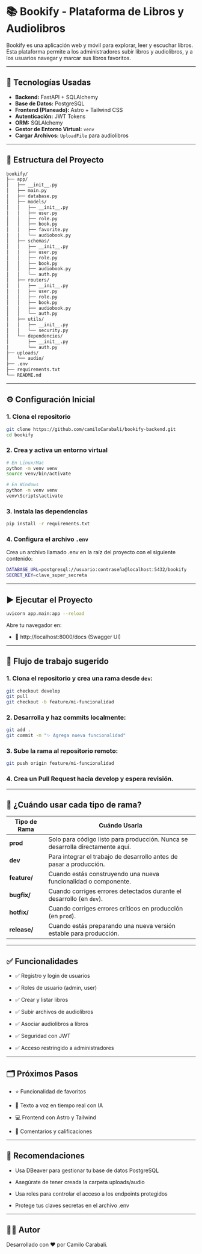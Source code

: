 # 📚 Bookify - Plataforma de Libros y Audiolibros

Bookify es una aplicación web y móvil para explorar, leer y escuchar libros. Esta plataforma permite a los
administradores subir libros y audiolibros, y a los usuarios navegar y marcar sus libros favoritos.

---

## 🚀 Tecnologías Usadas

- **Backend:** FastAPI + SQLAlchemy
- **Base de Datos:** PostgreSQL
- **Frontend (Planeado):** Astro + Tailwind CSS
- **Autenticación:** JWT Tokens
- **ORM:** SQLAlchemy
- **Gestor de Entorno Virtual:** `venv`
- **Cargar Archivos:** `UploadFile` para audiolibros

---

## 📂 Estructura del Proyecto

```bash
bookify/
├── app/
│   ├── __init__.py
│   ├── main.py
│   ├── database.py
│   ├── models/
│   │   ├── __init__.py
│   │   ├── user.py
│   │   ├── role.py
│   │   ├── book.py
│   │   ├── favorite.py
│   │   └── audiobook.py
│   ├── schemas/
│   │   ├── __init__.py
│   │   ├── user.py
│   │   ├── role.py
│   │   ├── book.py
│   │   ├── audiobook.py
│   │   └── auth.py
│   ├── routers/
│   │   ├── __init__.py
│   │   ├── user.py
│   │   ├── role.py
│   │   ├── book.py
│   │   ├── audiobook.py
│   │   └── auth.py
│   ├── utils/
│   │   ├── __init__.py
│   │   └── security.py
│   └── dependencies/
│       ├── __init__.py
│       └── auth.py
├── uploads/
│   └── audio/
├── .env
├── requirements.txt
└── README.md
```

---

## ⚙️ Configuración Inicial

### 1. Clona el repositorio

```bash
git clone https://github.com/camiloCarabali/bookify-backend.git
cd bookify
```

### 2. Crea y activa un entorno virtual

```bash
# En Linux/Mac
python -m venv venv
source venv/bin/activate

# En Windows
python -m venv venv
venv\Scripts\activate
```

### 3. Instala las dependencias

```bash
pip install -r requirements.txt
```

### 4. Configura el archivo `.env`

Crea un archivo llamado .env en la raíz del proyecto con el siguiente contenido:

```bash
DATABASE_URL=postgresql://usuario:contraseña@localhost:5432/bookify
SECRET_KEY=clave_super_secreta
```

---

## ▶️ Ejecutar el Proyecto

```bash
uvicorn app.main:app --reload
```

Abre tu navegador en:

- 📎 http://localhost:8000/docs (Swagger UI)

---

## 🔁 Flujo de trabajo sugerido

### 1. Clona el repositorio y crea una rama desde `dev`:

```bash
git checkout develop
git pull
git checkout -b feature/mi-funcionalidad
```

### 2. Desarrolla y haz commits localmente:

```bash
git add .
git commit -m "✨ Agrega nueva funcionalidad"
```

### 3. Sube la rama al repositorio remoto:

```bash
git push origin feature/mi-funcionalidad
```

### 4. Crea un Pull Request hacia develop y espera revisión.

---

## 🧭 ¿Cuándo usar cada tipo de rama?

| Tipo de Rama | Cuándo Usarla                                                                  |
|--------------|--------------------------------------------------------------------------------|
| **prod**     | Solo para código listo para producción. Nunca se desarrolla directamente aquí. |
| **dev**      | Para integrar el trabajo de desarrollo antes de pasar a producción.            |
| **feature/** | Cuando estás construyendo una nueva funcionalidad o componente.                |
| **bugfix/**  | Cuando corriges errores detectados durante el desarrollo (en `dev`).           |
| **hotfix/**  | Cuando corriges errores críticos en producción (en `prod`).                    |
| **release/** | Cuando estás preparando una nueva versión estable para producción.             |

---

## ✅ Funcionalidades

- ✅ Registro y login de usuarios

- ✅ Roles de usuario (admin, user)

- ✅ Crear y listar libros

- ✅ Subir archivos de audiolibros

- ✅ Asociar audiolibros a libros

- ✅ Seguridad con JWT

- ✅ Acceso restringido a administradores

---

## 🗂 Próximos Pasos

- ⭐ Funcionalidad de favoritos

- 🤖 Texto a voz en tiempo real con IA

- 💻 Frontend con Astro y Tailwind

- 💬 Comentarios y calificaciones

---

## 📌 Recomendaciones

- Usa DBeaver para gestionar tu base de datos PostgreSQL

- Asegúrate de tener creada la carpeta uploads/audio

- Usa roles para controlar el acceso a los endpoints protegidos

- Protege tus claves secretas en el archivo .env

---

## 👨‍💻 Autor

Desarrollado con ❤️ por Camilo Carabali.